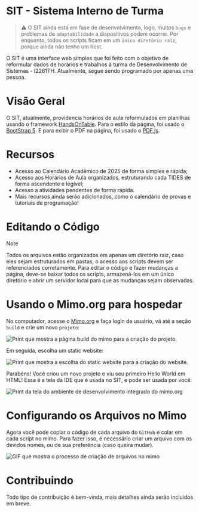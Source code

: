 # SIT - Sistema Interno de Turma
> ⚠️ O SIT ainda está em fase de desenvolvimento, logo, muitos `bugs` e problemas de `adaptabilidade` a dispositivos podem ocorrer.
> Por enquanto, todos os scripts ficam em um `único diretório raiz`, porque ainda não tenho um host.

O SIT é uma interface web simples que foi feito com o objetivo de reformular dados de horários e trabalhos à turma de Desenvolvimento de Sistemas - I2261TH. Atualmente, segue sendo programado por apenas uma pessoa.

# Visão Geral
O SIT, atualmente, providencia horários de aula reformulados em planilhas usando o framework [HandsOnTable](https://handsontable.com/). Para o estilo da página, foi usado o [BootStrap 5](https://getbootstrap.com/). E para exibir o PDF na página, foi usado o [PDF.js](https://mozilla.github.io/pdf.js/).

# Recursos
- Acesso ao Calendário Acadêmico de 2025 de forma simples e rápida;
- Acesso aos Horários de Aula organizados, estruturando cada TIDES de forma ascendente e legível;
- Acesso a atividades pendentes de forma rápida.
- Mais recursos ainda serão adicionados, como o calendário de provas e tutoriais de programação!

# Editando o Código
> [!NOTE]
> Todos os arquivos estão organizados em apenas um diretório raiz, caso eles sejam estruturados em pastas, o acesso aos scripts devem ser referenciados corretamente.
Para editar o código e fazer mudanças a página, deve-se baixar todos os scripts, armazená-los em um único diretório e abrir um servidor local para que as mudanças sejam observadas.

# Usando o Mimo.org para hospedar
No computador, acesse o [Mimo.org](https://mimo.org/) e faça login de usuário, vá até a seção `build` e crie um novo `projeto`:

![Print que mostra a página build do mimo para a criação do projeto.](https://i.ibb.co/99Zw8p6r/1277x648.png)

Em seguida, escolha um static website:

![Print que mostra a escolha do static website para a criação do website.](https://i.ibb.co/NnjY2zbp/1276x648-2.png)

Parabéns! Você criou um novo projeto e viu seu primeiro Hello World em HTML! Essa é a tela da IDE que é usada no SIT, e pode ser usada por você:

![Print da tela do ambiente de desenvolvimento integrado do mimo.org](https://i.ibb.co/dw4YRRNQ/1276x648-3.png)

# Configurando os Arquivos no Mimo
Agora você pode copiar o código de cada arquivo do `GitHub` e colar em cada script no mimo. Para fazer isso, é necessário criar um arquivo com os devidos nomes, ou de sua preferência (caso queira mudar).

![GIF que mostra o processo de criação de arquivos no mimo](https://i.ibb.co/27Lm6qLP/gif-1.gif)

# Contribuindo
Todo tipo de contribuição é bem-vinda, mais detalhes ainda serão incluidos em breve.
